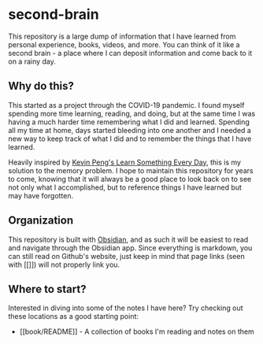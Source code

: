 # second-brain
This repository is a large dump of information that I have learned from personal experience, books, videos, and more. You can think of it like a second brain - a place where I can deposit information and come back to it on a rainy day.

## Why do this?
This started as a project through the COVID-19 pandemic. I found myself spending more time learning, reading, and doing, but at the same time I was having a much harder time remembering what I did and learned. Spending all my time at home, days started bleeding into one another and I needed a new way to keep track of what I did and to remember the things that I have learned.

Heavily inspired by [Kevin Peng's Learn Something Every Day](https://github.com/kevintpeng/Learn-Something-Every-Day), this is my solution to the memory problem. I hope to maintain this repository for years to come, knowing that it will always be a good place to look back on to see not only what I accomplished, but to reference things I have learned but may have forgotten.

## Organization
This repository is built with [Obsidian](https://obsidian.md/), and as such it will be easiest to read and navigate through the Obsidian app. Since everything is markdown, you can still read on Github's website, just keep in mind that page links (seen with \[\[\]\]) will not properly link you.

## Where to start?
Interested in diving into some of the notes I have here? Try checking out these locations as a good starting point:
- [[book/README]] - A collection of books I'm reading and notes on them